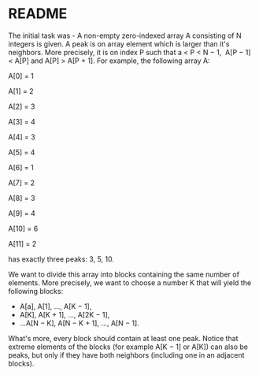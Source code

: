 # README
The initial task was -
A non-empty zero-indexed array A consisting of N integers is given.
A peak is on array element which is larger than it's neighbors. More precisely, it
is on index P such that a < P < N − 1,  A[P − 1] < A[P] and A[P] > A[P + 1].
For example, the following array A:


   A[0] = 1


   A[1] = 2


   A[2] = 3


   A[3] = 4


   A[4] = 3


   A[5] = 4


   A[6] = 1


   A[7] = 2


   A[8] = 3


   A[9] = 4


   A[10] = 6


   A[11] = 2


has exactly three peaks: 3, 5, 10.


We want to divide this array into blocks containing the same number of
elements. More precisely, we want to choose a number K that will yield the
following blocks:


* A[a], A[1], ..., A[K − 1],
* A[K], A[K + 1], ..., A[2K − 1],
* ...A[N − K], A[N − K + 1], ..., A[N − 1].


What's more, every block should contain at least one peak. Notice that
extreme elements of the blocks (for example A[K − 1] or A[K]) can also be
peaks, but only if they have both neighbors (including one in an adjacent
blocks).
